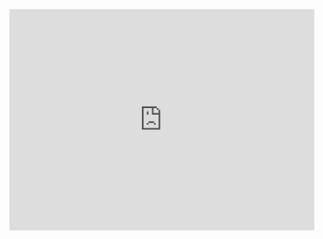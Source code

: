 <iframe src="https://prezi.com/embed/gkfxubhth7pc/?bgcolor=ffffff&amp;lock_to_path=0&amp;autoplay=0&amp;autohide_ctrls=0#" allowfullscreen="" mozallowfullscreen="" webkitallowfullscreen="" frameborder="0" height="400" width="550"></iframe>